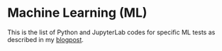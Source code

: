 # Machine Learning (ML)

This is the list of Python and JupyterLab codes for specific ML tests as described in my [blogpost](https://dennislee22.github.io/docs/cml).
